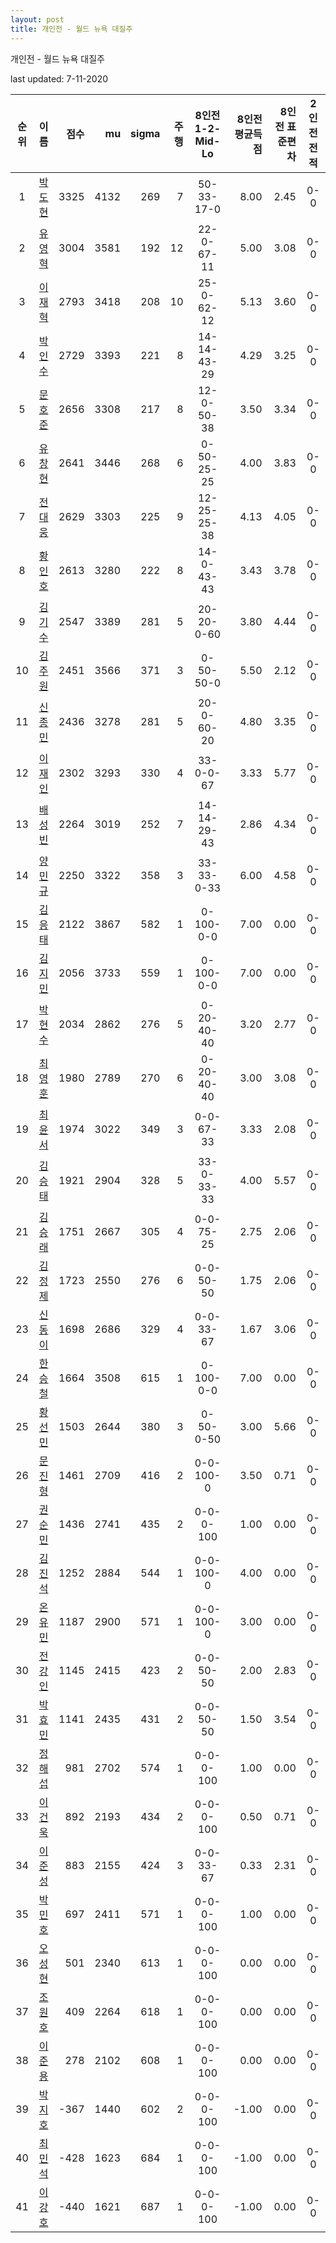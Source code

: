 ```yaml
---
layout: post
title: 개인전 - 월드 뉴욕 대질주
---
```



개인전 - 월드 뉴욕 대질주


last updated: 7-11-2020

| 순위 | 이름 | 점수 | mu | sigma | 주행 | 8인전 1-2-Mid-Lo | 8인전 평균득점 | 8인전 표준편차 | 2인전 전적 |
|:---:|:---:|---:|---:|---:|---:|:---:|---:|---:|:---:|
| 1 | [박도현](../bakdohyeon) | 3325 | 4132 | 269 | 7 | 50-33-17-0 | 8.00 | 2.45 | 0-0 |
| 2 | [유영혁](../yuyeonghyeok) | 3004 | 3581 | 192 | 12 | 22-0-67-11 | 5.00 | 3.08 | 0-0 |
| 3 | [이재혁](../ijaehyeok) | 2793 | 3418 | 208 | 10 | 25-0-62-12 | 5.13 | 3.60 | 0-0 |
| 4 | [박인수](../bakinsu) | 2729 | 3393 | 221 | 8 | 14-14-43-29 | 4.29 | 3.25 | 0-0 |
| 5 | [문호준](../munhojun) | 2656 | 3308 | 217 | 8 | 12-0-50-38 | 3.50 | 3.34 | 0-0 |
| 6 | [유창현](../yuchanghyeon) | 2641 | 3446 | 268 | 6 | 0-50-25-25 | 4.00 | 3.83 | 0-0 |
| 7 | [전대웅](../jeondaewoong) | 2629 | 3303 | 225 | 9 | 12-25-25-38 | 4.13 | 4.05 | 0-0 |
| 8 | [황인호](../hwanginho) | 2613 | 3280 | 222 | 8 | 14-0-43-43 | 3.43 | 3.78 | 0-0 |
| 9 | [김기수](../gimgisu) | 2547 | 3389 | 281 | 5 | 20-20-0-60 | 3.80 | 4.44 | 0-0 |
| 10 | [김주원](../gimjuwon) | 2451 | 3566 | 371 | 3 | 0-50-50-0 | 5.50 | 2.12 | 0-0 |
| 11 | [신종민](../shinjongmin) | 2436 | 3278 | 281 | 5 | 20-0-60-20 | 4.80 | 3.35 | 0-0 |
| 12 | [이재인](../ijaein) | 2302 | 3293 | 330 | 4 | 33-0-0-67 | 3.33 | 5.77 | 0-0 |
| 13 | [배성빈](../baeseongbin) | 2264 | 3019 | 252 | 7 | 14-14-29-43 | 2.86 | 4.34 | 0-0 |
| 14 | [양민규](../yangmingyu) | 2250 | 3322 | 358 | 3 | 33-33-0-33 | 6.00 | 4.58 | 0-0 |
| 15 | [김응태](../gimeungtae) | 2122 | 3867 | 582 | 1 | 0-100-0-0 | 7.00 | 0.00 | 0-0 |
| 16 | [김지민](../gimjimin) | 2056 | 3733 | 559 | 1 | 0-100-0-0 | 7.00 | 0.00 | 0-0 |
| 17 | [박현수](../bakhyeonsu) | 2034 | 2862 | 276 | 5 | 0-20-40-40 | 3.20 | 2.77 | 0-0 |
| 18 | [최영훈](../choiyeonghun) | 1980 | 2789 | 270 | 6 | 0-20-40-40 | 3.00 | 3.08 | 0-0 |
| 19 | [최윤서](../choiyunseo) | 1974 | 3022 | 349 | 3 | 0-0-67-33 | 3.33 | 2.08 | 0-0 |
| 20 | [김승태](../gimseungtae) | 1921 | 2904 | 328 | 5 | 33-0-33-33 | 4.00 | 5.57 | 0-0 |
| 21 | [김승래](../gimseungrae) | 1751 | 2667 | 305 | 4 | 0-0-75-25 | 2.75 | 2.06 | 0-0 |
| 22 | [김정제](../gimjeongje) | 1723 | 2550 | 276 | 6 | 0-0-50-50 | 1.75 | 2.06 | 0-0 |
| 23 | [신동이](../shindongi) | 1698 | 2686 | 329 | 4 | 0-0-33-67 | 1.67 | 3.06 | 0-0 |
| 24 | [한승철](../hanseungcheol) | 1664 | 3508 | 615 | 1 | 0-100-0-0 | 7.00 | 0.00 | 0-0 |
| 25 | [황선민](../hwangseongmin) | 1503 | 2644 | 380 | 3 | 0-50-0-50 | 3.00 | 5.66 | 0-0 |
| 26 | [문진형](../munjinhyeong) | 1461 | 2709 | 416 | 2 | 0-0-100-0 | 3.50 | 0.71 | 0-0 |
| 27 | [권순민](../gweonsoonmin) | 1436 | 2741 | 435 | 2 | 0-0-0-100 | 1.00 | 0.00 | 0-0 |
| 28 | [김진석](../gimjinseok) | 1252 | 2884 | 544 | 1 | 0-0-100-0 | 4.00 | 0.00 | 0-0 |
| 29 | [온유민](../onyumin) | 1187 | 2900 | 571 | 1 | 0-0-100-0 | 3.00 | 0.00 | 0-0 |
| 30 | [전강인](../jeongangin) | 1145 | 2415 | 423 | 2 | 0-0-50-50 | 2.00 | 2.83 | 0-0 |
| 31 | [박효민](../bakhyomin) | 1141 | 2435 | 431 | 2 | 0-0-50-50 | 1.50 | 3.54 | 0-0 |
| 32 | [정해섭](../jeonghaeseop) | 981 | 2702 | 574 | 1 | 0-0-0-100 | 1.00 | 0.00 | 0-0 |
| 33 | [이건욱](../igeonuk) | 892 | 2193 | 434 | 2 | 0-0-0-100 | 0.50 | 0.71 | 0-0 |
| 34 | [이준성](../ijunseong) | 883 | 2155 | 424 | 3 | 0-0-33-67 | 0.33 | 2.31 | 0-0 |
| 35 | [박민호](../bakminho) | 697 | 2411 | 571 | 1 | 0-0-0-100 | 1.00 | 0.00 | 0-0 |
| 36 | [오성현](../oseonghyeon) | 501 | 2340 | 613 | 1 | 0-0-0-100 | 0.00 | 0.00 | 0-0 |
| 37 | [조원호](../jowonho) | 409 | 2264 | 618 | 1 | 0-0-0-100 | 0.00 | 0.00 | 0-0 |
| 38 | [이준용](../ijunyong) | 278 | 2102 | 608 | 1 | 0-0-0-100 | 0.00 | 0.00 | 0-0 |
| 39 | [박지호](../bakjiho) | -367 | 1440 | 602 | 2 | 0-0-0-100 | -1.00 | 0.00 | 0-0 |
| 40 | [최민석](../choiminseok) | -428 | 1623 | 684 | 1 | 0-0-0-100 | -1.00 | 0.00 | 0-0 |
| 41 | [이강호](../igangho) | -440 | 1621 | 687 | 1 | 0-0-0-100 | -1.00 | 0.00 | 0-0 |
